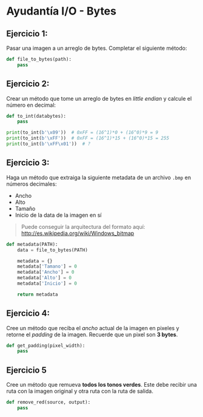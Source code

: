 
# Ayudantía I/O - Bytes

## Ejercicio 1:

Pasar una imagen a un arreglo de bytes. Completar el siguiente método:

```python
def file_to_bytes(path):
    pass
```


## Ejercicio 2:

Crear un método que tome un arreglo de bytes en *little endian* y calcule el número en decimal:

```python
def to_int(databytes):
    pass

print(to_int(b'\x09'))  # 0xFF = (16^1)*0 + (16^0)*9 = 9
print(to_int(b'\xFF'))  # 0xFF = (16^1)*15 + (16^0)*15 = 255
print(to_int(b'\xFF\x01'))  # ?
```


## Ejercicio 3:

Haga un método que extraiga la siguiente metadata de un archivo `.bmp` en números decimales:

* Ancho
* Alto
* Tamaño
* Inicio de la data de la imagen en sí

> Puede conseguir la arquitectura del formato aquí: http://es.wikipedia.org/wiki/Windows_bitmap

```python
def metadata(PATH):
    data = file_to_bytes(PATH)

    metadata = {}
    metadata['Tamano'] = 0
    metadata['Ancho'] = 0
    metadata['Alto'] = 0
    metadata['Inicio'] = 0

    return metadata
```


## Ejercicio 4:

Cree un método que reciba el *ancho* actual de la imagen en pixeles y retorne el *padding* de la imagen.
Recuerde que un pixel son **3 bytes**.

```python
def get_padding(pixel_width):
    pass
```


## Ejercicio 5

Cree un método que remueva **todos los tonos verdes**. Este debe recibir una ruta con la imagen original y otra ruta con la ruta de salida.

```python
def remove_red(source, output):
    pass
```
